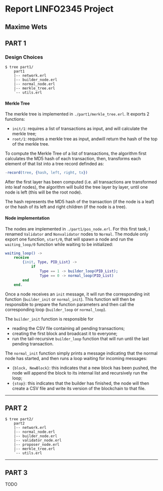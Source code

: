 # Report LINFO2345 Project
Maxime Wets
---

## PART 1

### Design Choices

```text
$ tree part1/
    part1
    |-- network.erl
    |-- builder_node.erl
    |-- normal_node.erl
    |-- merkle_tree.erl
    `-- utils.erl
```

#### Merkle Tree
The merkle tree is implemented in `./part1/merkle_tree.erl`.
It exports 2 functions:
- `init/1`: requires a list of transactions as input, and will calculate the merkle tree;
- `root/1`: requires a merkle tree as input, andwill return the hash of the top of the merkle tree.

To compute the Merkle Tree of a list of transactions, the algorithm first calculates the MD5 hash of each transaction,
then, transforms each element of that list into a tree record definded as:
```erlang
-record(tree, {hash, left, right, tx})
```
After the first layer has been computed (i.e. all transactions are transformed into leaf nodes), the algorithm will build the tree layer by layer, until one node is left (this will be the root node).

The hash represents the MD5 hash of the transaction (if the node is a leaf) or the hash of its left and right children (if the node is a tree).

#### Node implementation
The nodes are implemented in `./part1/pos_node.erl`.
For this first task, I renamed `Validator` and `Nonvalidator` nodes to `Normal`.
The module only export one function, `start/0`, that will spawn a node and run the `waiting_loop/0` function while waiting to be initialized:

```erlang
waiting_loop() ->
    receive
        {init, Type, PID_List} ->
            if
                Type == 1 -> builder_loop(PID_List);
                Type == 0 -> normal_loop(PID_List)
        end
    end.
```

Once a node receives an `init` message, it will run the corresponding init function (`builder_init` or `normal_init`).
This function will then be responsible to prepare the function parameters and then call the corresponding loop (`builder_loop` or `normal_loop`).

The `builder_init` function is responsible for
- reading the CSV file containing all pending transactions;
- creating the first block and broadcast it to everyone;
- run the tail-recursive `builder_loop` function that will run until the last pending transaction.

The `normal_init` function simply prints a message indicating that the normal node has started, and then runs a loop waiting for incoming messages:
- `{block, NewBlock}`: this indicates that a new block has been pushed, the node will append the block to its internal list and recursively run the loop;
- `{stop}`: this indicates that the builder has finished, the node will then create a CSV file and write its version of the blockchain to that file.

---
## PART 2
```
$ tree part2/
    part2
    |-- network.erl
    |-- normal_node.erl
    |-- builder_node.erl
    |-- validator_node.erl
    |-- proposer_node.erl
    |-- merkle_tree.erl
    `-- utils.erl
```

---
## PART 3
TODO
